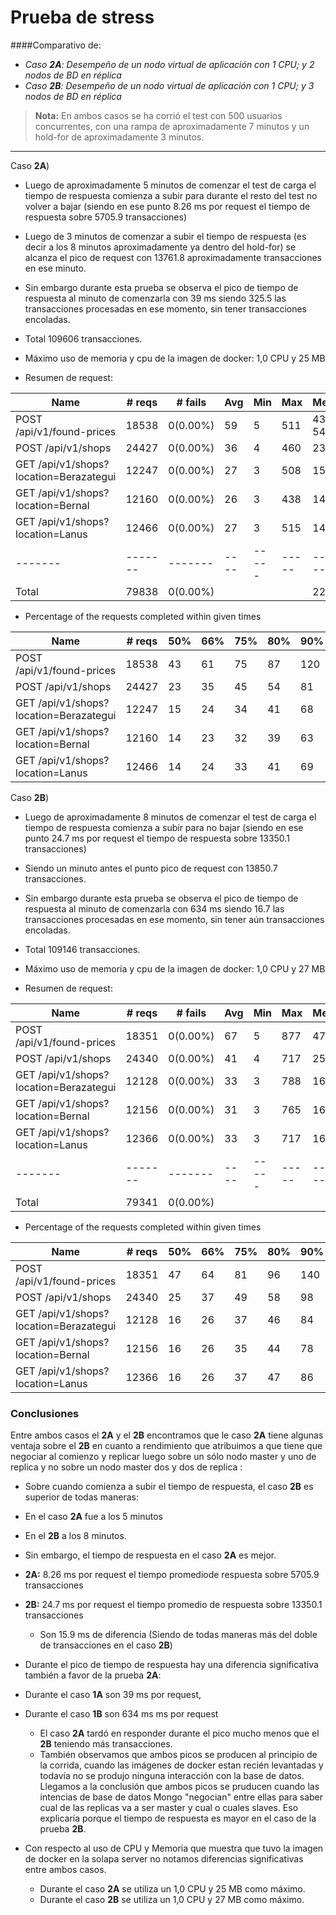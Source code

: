 Prueba de stress 
===================

####Comparativo de:

 - _Caso **2A**: Desempeño de un nodo virtual de aplicación con 1 CPU; y 2 nodos de BD en réplica_
 - _Caso **2B**: Desempeño de un nodo virtual de aplicación con 1 CPU; y 3 nodos de BD en réplica_


> **Nota:**
> En ambos casos se ha corrió el test con 500 usuarios concurrentes, con una rampa de aproximadamente 7 minutos y un hold-for de aproximadamente 3 minutos.

----------

Caso **2A**)

- Luego de aproximadamente 5 minutos de comenzar el test de carga el tiempo de respuesta comienza a subir para durante el resto del test no volver a bajar (siendo en ese punto  8.26 ms por request el tiempo de respuesta sobre  5705.9 transacciones)

- Luego de 3 minutos de comenzar a subir el tiempo de respuesta (es decir a los 8 minutos aproximadamente ya dentro del hold-for) se alcanza el pico de request con 13761.8 aproximadamente transacciones en ese minuto.

- Sin embargo durante esta prueba se observa el pico de tiempo de respuesta al minuto de comenzarla con 39 ms  siendo 325.5 las transacciones procesadas en ese momento, sin tener transacciones encoladas.

- Total 109606 transacciones. 

- Máximo uso de memoria y cpu de la imagen de docker: 1,0 CPU y 25 MB 

- Resumen de request:

|Name   |# reqs |# fails|Avg |Min  |Max  |Median   |req/s |
|-------|-------|-------|----|-----|-----|---------|------|
|POST /api/v1/found-prices  |                                   18538  |   0(0.00%) |     59   |    5  |   511  |      43   54.70 |
|POST /api/v1/shops         |                                    24427 |    0(0.00%) |     36   |    4  |   460  |      23 |  66.50|
|GET /api/v1/shops?location=Berazategui |                        12247  |   0(0.00%) |     27   |    3  |   508  |      15 |  36.10|
|GET /api/v1/shops?location=Bernal  |                            12160  |   0(0.00%)  |    26  |     3   |  438  |      14  | 32.00 |
|GET /api/v1/shops?location=Lanus |                              12466   |  0(0.00%) |     27   |    3  |   515  |      14 |  35.90|
|-------|-------|-------|----|-----|-----|---------|------|
|Total  |79838  | 0(0.00%) | |     |     |          225.20|

- Percentage of the requests completed within given times

|Name|# reqs|50%|66%|75%|80%|90%|95%|98%|99%|100%|
|-------|-------|-----|-----|-----|------|-----|-----|-----|-----|-------|
|POST /api/v1/found-prices  |                                     18538   |  43  |   61  |   75  |   87  |  120 |   150 |   210 |   280 |   511|
| POST /api/v1/shops    |                                          24427  |   23 |    35  |   45  |   54 |    81  |  110  |  160  |  210 |   460|
|GET /api/v1/shops?location=Berazategui|                          12247  |   15 |    24   |  34   |  41   |  68  |   96   | 130  |  170  |  508|
|GET /api/v1/shops?location=Bernal|                               12160  |   14  |   23  |   32  |   39  |   63  |   91   | 130  |  160  |  438|
|GET /api/v1/shops?location=Lanus |                               12466   |  14   |  24   |  33  |   41  |   69  |   99 |   130 |   170  |  515|





Caso **2B**)

- Luego de aproximadamente 8 minutos de comenzar el test de carga el tiempo de respuesta comienza a subir para no bajar (siendo en ese punto  24.7 ms por request el tiempo de respuesta sobre  13350.1 transacciones)

- Siendo un minuto antes el punto pico de request con 13850.7 transacciones.

- Sin embargo durante esta prueba se observa el pico de tiempo de respuesta al minuto de comenzarla con 634 ms  siendo 16.7 las transacciones procesadas en ese momento, sin tener aún transacciones encoladas.

- Total 109146 transacciones.  

- Máximo uso de memoria y cpu de la imagen de docker: 1,0 CPU y 27 MB 

- Resumen de request:

|Name   |# reqs |# fails|Avg |Min  |Max  |Median   |req/s |
|-------|-------|-------|----|-----|-----|---------|------|
|POST /api/v1/found-prices|                                      18351  |   0(0.00%)  |    67   |    5 |    877  |      47 |  50.70|
|POST /api/v1/shops |                                            24340  |   0(0.00%)   |   41 |      4  |   717  |      25 |   72.90 |
|GET /api/v1/shops?location=Berazategui |                        12128  |   0(0.00%) |     33  |     3   |  788  |      16 |   31.40|
|GET /api/v1/shops?location=Bernal|                              12156  |   0(0.00%) |     31  |     3  |   765  |      16 |  37.00 |
|GET /api/v1/shops?location=Lanus|                               12366 |    0(0.00%) |     33  |     3  |   717  |      16 |  34.70|
|-------|-------|-------|----|-----|-----|---------|------|
|Total  | 79341 | 0(0.00%) | |     |     |         |226.70|

- Percentage of the requests completed within given times

|Name|# reqs|50%|66%|75%|80%|90%|95%|98%|99%|100%|
|-------|-------|-----|-----|-----|------|-----|-----|-----|-----|-------|
|POST /api/v1/found-prices                               |        18351|47|64|81|96|140|190|270|320|877|
|POST /api/v1/shops                                     |         24340|25|37|49|58|98|140|210|260|717|
|GET /api/v1/shops?location=Berazategui                   |       12128|16|26|37|46|84|120|180|230|788|
|GET /api/v1/shops?location=Bernal                         |      12156|16|26|35|44|78|120|180|220|765|
|GET /api/v1/shops?location=Lanus                           |     12366|16|26|37|47|86|130|180|230|717|


### **Conclusiones**

Entre ambos casos el **2A** y el **2B** encontramos que le caso **2A** tiene algunas ventaja sobre el **2B** en cuanto a rendimiento que atribuimos a que tiene que negociar al comienzo y replicar luego sobre un sólo nodo master y uno de replica y no sobre un nodo master dos y dos de replica :

- Sobre cuando comienza a subir el tiempo de respuesta, el caso **2B** es superior de todas maneras:
 -  En el caso **2A** fue a los 5 minutos 
 - En el **2B** a los 8 minutos.
  
-  Sin embargo, el tiempo de respuesta en el caso **2A** es mejor.
 -  **2A:** 8.26 ms por request el tiempo promediode respuesta sobre  5705.9 transacciones 
 - **2B:** 24.7 ms por request el tiempo promedio de respuesta sobre 13350.1 transacciones 
     - Son 15.9 ms de diferencia (Siendo de todas maneras más del doble de transacciones en el caso **2B**)  

- Durante el pico de tiempo de respuesta hay una diferencia significativa también a favor de la prueba **2A**:  
- Durante el caso **1A** son 39 ms por request, 
- Durante el caso **1B** son 634 ms ms por request
	- El caso **2A** tardó en responder durante el pico mucho menos que el **2B** teniendo más transacciones. 
	- También observamos que ambos picos se producen al principio de la corrida, cuando las imágenes de docker estan recién levantadas y todavía no se produjo ninguna interacción con la base de datos. Llegamos a la conclusión que ambos picos se pruducen cuando las intencias de base de datos Mongo "negocian" entre ellas para saber cual de las replicas va a ser master y cual o cuales slaves. Eso explicaría porque el tiempo de respuesta es mayor en el caso de la prueba **2B**.  

- Con respecto al uso de CPU y Memoria que muestra que tuvo la imagen de docker en la solapa server no notamos diferencias significativas entre ambos casos.
	- Durante el caso **2A** se utiliza un 1,0 CPU y 25 MB como máximo.
	- Durante el caso **2B** se utiliza un 1,0 CPU y 27 MB  como máximo.

 
